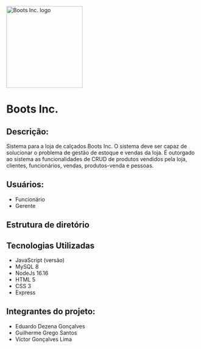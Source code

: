 <p>
    <img src="https://i.imgur.com/stJOzoT.png" alt="Boots Inc. logo" width="200" height="215">
</p>

# Boots Inc.

## **Descrição**:
Sistema para a loja de calçados Boots Inc.
O sistema deve ser capaz de solucionar o problema de gestão de estoque e vendas da loja. É outorgado ao sistema as funcionalidades de CRUD de produtos vendidos pela loja, clientes, funcionários, vendas, produtos-venda e pessoas.

## Usuários:

- Funcionário
- Gerente

## **Estrutura de diretório**

## **Tecnologias Utilizadas**
- JavaScript (versão)
- MySQL 8
- NodeJs 16.16
- HTML 5
- CSS 3
- Express

## **Integrantes do projeto:**
- Eduardo Dezena Gonçalves
- Guilherme Grego Santos
- Victor Gonçalves Lima